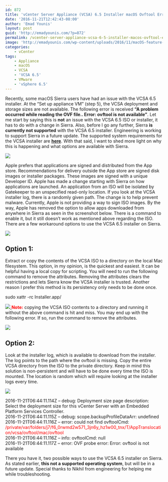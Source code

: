 ```yaml
---
id: 872
title: 'vCenter Server Appliance (VCSA) 6.5 Installer macOS Ovftool Error'
date: '2016-11-21T12:42:43-08:00'
author: 'Emad Younis'
layout: post
guid: 'http://emadyounis.com/?p=872'
permalink: /vcenter-server-appliance-vcsa-6-5-installer-macos-ovftool-error/
image: 'http://emadyounis.com/wp-content/uploads/2016/11/macOS-feature-Image.png'
categories:
    - vCenter
tags:
    - Appliance
    - macOS
    - VCSA
    - 'VCSA 6.5'
    - VMware
    - 'vSphere 6.5'
---
```


Recently, some macOS Sierra users have had an issue with the VCSA 6.5 installer. At the “Set up appliance VM” (step 5), the VCSA deployment and storage sizes are not available. The following error is received **“A problem occurred while reading the OVF file.. Error: ovftool is not available”**. Let me start by saying this is **not** an issue with the VCSA 6.5 ISO or installer, it has to do with a change in Sierra. Also, before I go any further, Sierra **is currently not supported** with the VCSA 6.5 installer. Engineering is working to support Sierra in a future update. The supported system requirements for the VCSA installer are <span style="color: #0000ff;">**[here](http://pubs.vmware.com/vsphere-65/index.jsp#com.vmware.vsphere.install.doc/GUID-BA4FA18C-1049-42AA-A5CD-DE863565251B.html#GUID-BA4FA18C-1049-42AA-A5CD-DE863565251B)**</span>. With that said, I want to shed more light on why this is happening and what options are available with Sierra.

[![](https://younise.github.io/assets/img/2016/11/VCSA-OVF-Error.png?resize=1004%2C694)](https://younise.github.io/assets/img/2016/11/VCSA-OVF-Error.png)

Apple prefers that applications are signed and distributed from the App store. Recommendations for delivery outside the App store are signed disk images or installer packages. These images are signed with a unique Developer ID. Apple has made a change starting with Sierra on how applications are launched. An application from an ISO will be isolated by Gatekeeper to an unspecified read-only location. If you look at the VCSA installer log, there is a randomly given path. The change is to help prevent malware. Currently, Apple is not providing a way to sign ISO images. By the way, Apple has removed the option to allow apps downloaded from anywhere in Sierra as seen in the screenshot below. There is a command to enable it, but it still doesn’t work as mentioned above regarding the ISO. There are a few workaround options to use the VCSA 6.5 installer on Sierra.

[![](https://younise.github.io/assets/img/2016/11/Sierra-Image.png?resize=668%2C543)](https://younise.github.io/assets/img/2016/11/Sierra-Image.png)

## Option 1:

Extract or copy the contents of the VCSA ISO to a directory on the local Mac filesystem. This option, in my opinion, is the quickest and easiest. It can be helpful having a local copy for scripting. You will need to run the following command to remove the attributes. Removing the attributes clears the restrictions and lets Sierra know the VCSA installer is trusted. Another reason I prefer this method is its persistency only needs to be done once.

sudo xattr -rc Installer.app/

[![](https://younise.github.io/assets/img/2016/11/VCSA-Command.png?resize=1027%2C236)  ](https://younise.github.io/assets/img/2016/11/VCSA-Command.png)<span style="color: #ff0000;">**Note:**</span> copying the VCSA ISO contents to a directory and running it without the above command is hit and miss. You may end up with the following error. If so, run the command to remove the attributes.

[![](https://younise.github.io/assets/img/2016/11/VCSA-Installer-Open-error.png?resize=420%2C153)](https://younise.github.io/assets/img/2016/11/VCSA-Installer-Open-error.png)

## Option 2:

Look at the installer log, which is available to download from the installer. The log points to the path where the ovftool is missing. Copy the entire VCSA directory from the ISO to the private directory. Keep in mind this solution is non-persistent and will have to be done every time the ISO is mounted. The location is random which will require looking at the installer logs every time.

[![](https://younise.github.io/assets/img/2016/11/VCSA-ISO.png?resize=770%2C436)](https://younise.github.io/assets/img/2016/11/VCSA-ISO.png)

2016-11-21T06:44:11.114Z – debug: Deployment size page description: Select the deployment size for this vCenter Server with an Embedded Platform Services Controller.  
2016-11-21T06:44:11.115Z – debug: scope.backupProfileDataArr: undefined  
2016-11-21T06:44:11.116Z – error: could not find ovftoolCmd:<span style="color: red;"> /private/var/folders/j7/f6\_0rwmd2w571\_3jn6y\_hz1w00\_tnx/T/AppTranslocation/vcsa/ovftool/mac/ovftool</span>  
2016-11-21T06:44:11.116Z – info: ovftoolCmd: null  
2016-11-21T06:44:11.117Z – error: OVF probe error: Error: ovftool is not available

There you have it, two possible ways to use the VCSA 6.5 installer on Sierra. As stated earlier, **this not a supported operating system**, but will be in a future update. Special thanks to Nikhil from engineering for helping me while troubleshooting.
